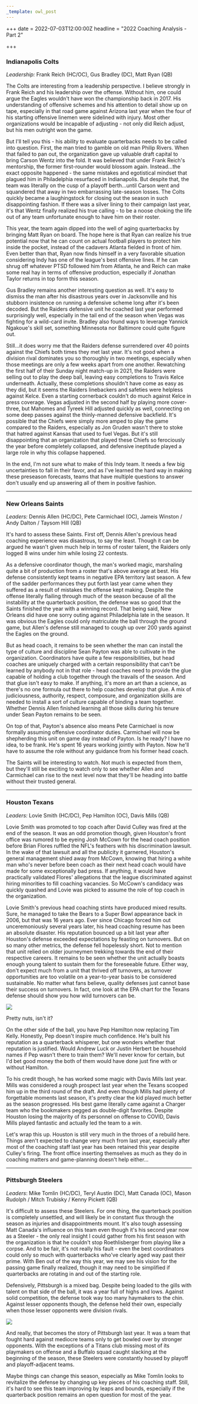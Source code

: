 ```yaml
---
_template: owl_post
---
```


+++
date = 2022-07-03T12:00:00Z
headline = "2022 Coaching Analysis - Part 2"

+++
### Indianapolis Colts

_Leadership:_ Frank Reich (HC/OC), Gus Bradley (DC), Matt Ryan (QB)

The Colts are interesting from a leadership perspective. I believe strongly in Frank Reich and his leadership over the offense. Without him, one could argue the Eagles wouldn't have won the championship back in 2017. His understanding of offensive schemes and his attention to detail show up on tape, especially in that road game against Arizona last year when the four of his starting offensive linemen were sidelined with injury. Most other organizations would be incapable of adjusting - not only did Reich adjust, but his men outright won the game.

But I'll tell you this - his ability to evaluate quarterbacks needs to be called into question. First, the man tried to gamble on old man Philip Rivers. When that failed to pan out, the organization gave up valuable draft capital to bring Carson Wentz into the fold. It was believed that under Frank Reich's mentorship, the former first-rounder would blossom again. Instead...the exact opposite happened - the same mistakes and egotistical mindset that plagued him in Philadelphia resurfaced in Indianapolis. But despite that, the team was literally on the cusp of a playoff berth...until Carson went and squandered that away in two embarrassing late-season losses. The Colts quickly became a laughingstock for closing out the season in such disappointing fashion. If there was a silver lining to their campaign last year, it's that Wentz finally realized his true calling - to be a noose choking the life out of any team unfortunate enough to have him on their roster.

This year, the team again dipped into the well of aging quarterbacks by bringing Matt Ryan on board. The hope here is that Ryan can realize his true potential now that he can count on actual football players to protect him inside the pocket, instead of the cadavers Atlanta fielded in front of him. Even better than that, Ryan now finds himself in a very favorable situation considering Indy has one of the league's best offensive lines. If he can shrug off whatever PTSD followed him from Atlanta, he and Reich can make some real hay in terms of offensive production, especially if Jonathan Taylor returns in top form this season.

Gus Bradley remains another interesting question as well. It's easy to dismiss the man after his disastrous years over in Jacksonville and his stubborn insistence on running a defensive scheme long after it's been decoded. But the Raiders defensive unit he coached last year performed surprisingly well, especially in the tail end of the season when Vegas was fighting for a wild-card invite. Bradley also found ways to leverage Yannick Ngakoue's skill set, something Minnesota nor Baltimore could quite figure out.

Still...it does worry me that the Raiders defense surrendered over 40 points against the Chiefs both times they met last year. It's not good when a division rival dominates you so thoroughly in two meetings, especially when those meetings are only a few weeks apart from one another. Rewatching the first half of their Sunday night match-up in 2021, the Raiders were selling out to play the deep ball, leaving easy completions to Travis Kelce underneath. Actually, these completions shouldn't have come as easy as they did, but it seems the Raiders linebackers and safeties were helpless against Kelce. Even a starting cornerback couldn't do much against Kelce in press coverage. Vegas adjusted in the second half by playing more cover-three, but Mahomes and Tyreek Hill adjusted quickly as well, connecting on some deep passes against the thinly-manned defensive backfield. It's possible that the Chiefs were simply more amped to play the game compared to the Raiders, especially as Jon Gruden wasn't there to stoke that hatred against Kansas that used to fuel Vegas. But it's still disappointing that an organization that played these Chiefs so ferociously the year before completely collapsed, and defensive ineptitude played a large role in why this collapse happened.

In the end, I'm not sure what to make of this Indy team. It needs a few big uncertainties to fall in their favor, and as I've learned the hard way in making these preseason forecasts, teams that have multiple questions to answer don't usually end up answering all of them in positive fashion.

***

### New Orleans Saints

_Leaders:_ Dennis Allen (HC/DC), Pete Carmichael (OC), Jameis Winston / Andy Dalton / Taysom Hill (QB)

It's hard to assess these Saints. First off, Dennis Allen's previous head coaching experience was disastrous, to say the least. Though it can be argued he wasn't given much help in terms of roster talent, the Raiders only logged 8 wins under him while losing 22 contests.

As a defensive coordinator though, the man's worked magic, marshaling quite a bit of production from a roster that's above average at best. His defense consistently kept teams in negative EPA territory last season. A few of the sadder performances they put forth last year came when they suffered as a result of mistakes the offense kept making. Despite the offense literally flailing through much of the season because of all the instability at the quarterback position, the defense was so good that the Saints finished the year with a winning record. That being said, New Orleans did have one sorry outing against Philadelphia late in the season. It was obvious the Eagles could only matriculate the ball through the ground game, but Allen's defense still managed to cough up over 200 yards against the Eagles on the ground.

But as head coach, it remains to be seen whether the man can install the type of culture and discipline Sean Payton was able to cultivate in the organization. Coordinators have quite a few responsibilities, but head coaches are uniquely charged with a certain responsibility that can't be learned by anybody not in that role - head coaches need to provide the glue capable of holding a club together through the travails of the season. And that glue isn't easy to make. If anything, it's more an art than a science, as there's no one formula out there to help coaches develop that glue. A mix of judiciousness, authority, respect, composure, and organization skills are needed to install a sort of culture capable of binding a team together. Whether Dennis Allen finished learning all those skills during his tenure under Sean Payton remains to be seen.

On top of that, Payton's absence also means Pete Carmichael is now formally assuming offensive coordinator duties. Carmichael will now be shepherding this unit on game day instead of Payton. Is he ready? I have no idea, to be frank. He's spent 16 years working jointly with Payton. Now he'll have to assume the role without any guidance from his former head coach.

The Saints will be interesting to watch. Not much is expected from them, but they'll still be exciting to watch only to see whether Allen and Carmichael can rise to the next level now that they'll be heading into battle without their trusted general.

***

### Houston Texans

_Leaders:_ Lovie Smith (HC/DC), Pep Hamilton (OC), Davis Mills (QB)

Lovie Smith was promoted to top coach after David Culley was fired at the end of the season. It was an odd promotion though, given Houston's front office was rumored to be eyeing Josh McCown for the head coach position before Brian Flores ruffled the NFL's feathers with his discrimination lawsuit. In the wake of that lawsuit and all the publicity it garnered, Houston's general management shied away from McCown, knowing that hiring a white man who's never before been coach as their next head coach would have made for some exceptionally bad press. If anything, it would have practically validated Flores' allegations that the league discriminated against hiring minorities to fill coaching vacancies. So McCown's candidacy was quickly quashed and Lovie was picked to assume the role of top coach in the organization.

Lovie Smith's previous head coaching stints have produced mixed results. Sure, he managed to take the Bears to a Super Bowl appearance back in 2006, but that was 16 years ago. Ever since Chicago forced him out unceremoniously several years later, his head coaching resume has been an absolute disaster. His reputation bounced up a bit last year after Houston's defense exceeded expectations by feasting on turnovers. But on so many other metrics, the defense fell hopelessly short. Not to mention that unit relied on older journeymen trekking towards the end of their respective careers. It remains to be seen whether the unit actually boasts enough young talent to sustain them for the foreseeable future. Either way, don't expect much from a unit that thrived off turnovers, as turnover opportunities are too volatile on a year-to-year basis to be considered sustainable. No matter what fans believe, quality defenses just cannot base their success on turnovers. In fact, one look at the EPA chart for the Texans defense should show you how wild turnovers can be.

![](/uploads/houstondefense.png)

Pretty nuts, isn't it?

On the other side of the ball, you have Pep Hamilton now replacing Tim Kelly. Honestly, Pep doesn't inspire much confidence. He's built his reputation as a quarterback whisperer, but one wonders whether that reputation is justified. Would Andrew Luck or Justin Herbert be household names if Pep wasn't there to train them?  We'll never know for certain, but I'd bet good money the both of them would have done just fine with or without Hamilton.

To his credit though, he has worked some magic with Davis Mills last year. Mills was considered a rough prospect last year when the Texans scooped him up in the third round of the draft. And even though Mills had plenty of forgettable moments last season, it's pretty clear the kid played much better as the season progressed. His best game literally came against a Charger team who the bookmakers pegged as double-digit favorites. Despite Houston losing the majority of its personnel on offense to COVID, Davis Mills played fantastic and actually led the team to a _win_.

Let's wrap this up. Houston is still very much in the throes of a rebuild here. Things aren't expected to change very much from last year, especially after most of the coaching staff last year has been retained this year despite Culley's firing. The front office inserting themselves as much as they do in coaching matters and game-planning doesn't help either...

***

### Pittsburgh Steelers

_Leaders_: Mike Tomlin (HC/DC), Teryl Austin (DC), Matt Canada (OC), Mason Rudolph / Mitch Trubisky / Kenny Pickett (QB)

It's difficult to assess these Steelers. For one thing, the quarterback position is completely unsettled, and will likely be in constant flux through the season as injuries and disappointments mount. It's also tough assessing Matt Canada's influence on this team even though it's his second year now as a Steeler - the only real insight I could gather from his first season with the organization is that he couldn't stop Roethlisberger from playing like a corpse. And to be fair, it's not really his fault - even the best coordinators could only so much with quarterbacks who've clearly aged way past their prime. With Ben out of the way this year, we may see his vision for the passing game finally realized, though it may need to be simplified if quarterbacks are rotating in and out of the starting role.

Defensively, Pittsburgh is a mixed bag. Despite being loaded to the gills with talent on that side of the ball, it was a year full of highs and lows. Against solid competition, the defense took way too many haymakers to the chin. Against lesser opponents though, the defense held their own, especially when those lesser opponents were division rivals.

![](/uploads/pittsburghdefense.png)

And really, that becomes the story of Pittsburgh last year. It was a team that  fought hard against mediocre teams only to get bowled over by stronger opponents. With the exceptions of a Titans club missing most of its playmakers on offense and a Buffalo squad caught slacking at the beginning of the season, these Steelers were constantly housed by playoff and playoff-adjacent teams.

Maybe things can change this season, especially as Mike Tomlin looks to revitalize the defense by changing up key pieces of his coaching staff. Still, it's hard to see this team improving by leaps and bounds, especially if the quarterback position remains an open question for most of the year.
